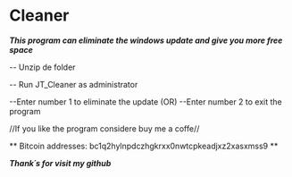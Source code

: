# Cleaner

***This program can eliminate the windows update and give you more free space***

-- Unzip de folder

-- Run JT_Cleaner as administrator 

--Enter number 1 to eliminate the update
               (OR)
--Enter number 2 to exit the program 

//If you like the program considere buy me a coffe//

** Bitcoin addresses: bc1q2hylnpdczhgkrxx0nwtcpkeadjxz2xasxmss9 **

***Thank´s for visit my github***

